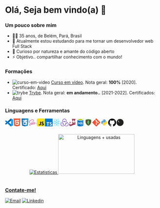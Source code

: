 # Olá, Seja bem vindo(a) 👋

### Um pouco sobre mim

- 🧔🏽 35 anos, de Belém, Pará, Brasil
- 🌱 Atualmente estou estudando para me tornar um desenvolvedor web Full Stack 
- 👯 Curioso por natureza e amante do código aberto
- ⚡ Objetivo.. compartilhar conhecimento com o mundo!

### Formações

<ul>
  <li>
    <img alt="curso-em-video" width="24px" src="https://pbs.twimg.com/profile_images/378800000157650181/8e1bbdf27ff82759f9101e5e7dfc0c31_400x400.jpeg" />
    <span><a href="https://www.cursoemvideo.com/">Curso em vídeo</a>. Nota geral: <strong>100%</strong> [2020]. Certificado: <a href="https://www.cursoemvideo.com/validacao-de-certificado/?codigo=1FF15-6C61-7" target="_blank" rel="noreferrer">Aqui</a></span>
  </li>
  <li>
    <img alt="trybe" width="24px" src="https://scontent.fssa13-1.fna.fbcdn.net/v/t1.6435-9/129351852_2818690001753270_85015407846271114_n.jpg?_nc_cat=104&ccb=1-5&_nc_sid=09cbfe&_nc_ohc=OMCcrmH11QEAX-iUoDl&_nc_ht=scontent.fssa13-1.fna&oh=b3575de3b0b3772d8a2d83657663e83b&oe=619971DC" />
    <span><a href="https://www.betrybe.com/">Trybe</a>. Nota geral: <strong>em andamento..</strong> [2021-2022]. Certificados: <a href="https://www.credential.net/profile/diegoserafimdesousa970614/wallet" target="_blank" rel="noreferrer">Aqui</a></span>
  </li>
</ul>


### Linguagens e Ferramentas

<img title="VS Code" align="left" alt="Visual Studio Code" width="26px" src="https://github.com/DiSerafim/treinando/blob/master/icons/vscode.png" />
<img title="HTML5" align="left" alt="HTML5" width="26px" src="https://github.com/DiSerafim/treinando/blob/master/icons/html5.png" />
<img title="CSS3" align="left" alt="CSS3" width="26px" src="https://github.com/DiSerafim/treinando/blob/master/icons/css3.png" />
<img title="Sass" align="left" alt="Sass" width="26px" src="https://github.com/DiSerafim/treinando/blob/master/icons/sass.png" />
<img title="JavaScript" align="left" alt="JavaScript" width="26px" src="https://github.com/DiSerafim/treinando/blob/master/icons/javascript.png" />
<img title="Typescript" align="left" alt="Typescript" width="26px" src="https://github.com/DiSerafim/treinando/blob/master/icons/typescript.png" />
<img title="React" align="left" alt="React" width="26px" src="https://github.com/DiSerafim/treinando/blob/master/icons/react.png" />
<img title="Redux" align="left" alt="Redux" width="26px" src="https://github.com/DiSerafim/treinando/blob/master/icons/redux.png" />
<img title="Jest" align="left" alt="Jest" width="26px" src="https://github.com/DiSerafim/treinando/blob/master/icons/jest.png" />
<img title="SQL" align="left" alt="SQL" width="26px" src="https://github.com/DiSerafim/treinando/blob/master/icons/sql.png" />
<img title="MongoDB" align="left" alt="MongoDB" width="26px" src="https://github.com/DiSerafim/treinando/blob/master/icons/mongodb.png" />
<img title="Git" align="left" alt="Git" width="26px" src="https://github.com/DiSerafim/treinando/blob/master/icons/git.png" />
<img title="python" align="left" alt="python" width="26px" src="https://github.com/DiSerafim/treinando/blob/master/icons/python.png" />
<img title="GitHub" align="left" alt="GitHub" width="26px" src="https://github.com/DiSerafim/treinando/blob/master/icons/github.png" />
<img title="Terminal" align="left" alt="Terminal" width="26px" src="https://github.com/DiSerafim/treinando/blob/master/icons/terminal.png" />

<br />
<br />
<br />

<div align="center">
  <a href="https://github.com/DiSerafim">
  <img title="Estatisticas" height="130em" src="https://github-readme-stats.vercel.app/api?username=DiSerafim&show_icons=true&theme=dracula&include_all_commits=true&count_private=true"/>
  <img title="Linguagens + usadas" height="130em" width="250em" src="https://github-readme-stats.vercel.app/api/top-langs/?username=DiSerafim&layout=compact&langs_count=7&theme=dracula"/>
</div>
  
<br />

### Contate-me!
<div> 

  <a href = "mailto:diegoserafim1@gmail.com"><img title="Email" src="https://img.shields.io/badge/-Gmail-%23333?style=for-the-badge&logo=gmail&logoColor=white" target="_blank"></a>
  <a href="https://www.linkedin.com/in/diego-serafim/" target="_blank"><img title="Linkedin" src="https://img.shields.io/badge/-LinkedIn-%230077B5?style=for-the-badge&logo=linkedin&logoColor=white" target="_blank"></a> 
  
</div>

<br />
